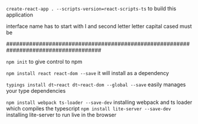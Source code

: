 `create-react-app . --scripts-version=react-scripts-ts` to build this application


interface name has to start with I and second letter letter capital cased must be


#####################################################################################



`npm init` to give control to npm

`npm install react react-dom --save` it will install as a dependency

`typings install dt~react dt~react-dom --global --save` easily manages your type dependencies

`npm install webpack ts-loader --save-dev` installing webpack and ts loader which compiles the  typescript
`npm install lite-server --save-dev` installing lite-server to run live in the browser


